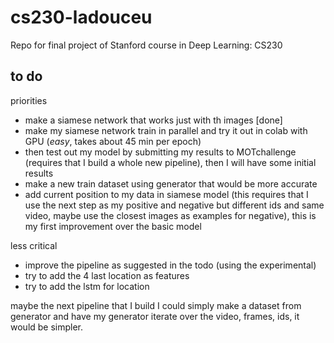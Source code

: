 # cs230-ladouceu
Repo for final project of Stanford course in Deep Learning: CS230

## to do
priorities
- make a siamese network that works just with th images [done]
- make my siamese network train in parallel and try it out in colab with GPU (*easy*, takes about 45 min per epoch)
- then test out my model by submitting my results to MOTchallenge (requires that I build a whole new pipeline), then I will have some initial results 
- make a new train dataset using generator that would be more accurate
- add current position to my data in siamese model (this requires that I use the next step as my positive and negative but different ids and same video, maybe use the closest images as examples for negative), this is my first improvement over the basic model

less critical
- improve the pipeline as suggested in the todo (using the experimental)
- try to add the 4 last location as features
- try to add the lstm for location



maybe the next pipeline that I build I could simply make a dataset from generator and
have my generator iterate over the video, frames, ids, it would be simpler.